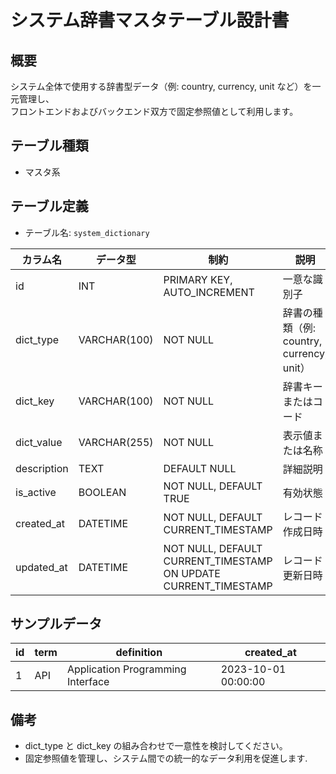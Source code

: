 # システム辞書マスタテーブル設計書

## 概要
システム全体で使用する辞書型データ（例: country, currency, unit など）を一元管理し、  
フロントエンドおよびバックエンド双方で固定参照値として利用します。

## テーブル種類
- マスタ系

## テーブル定義
- テーブル名: `system_dictionary`

| カラム名    | データ型      | 制約                                  | 説明                                    |
|-------------|---------------|---------------------------------------|-----------------------------------------|
| id          | INT           | PRIMARY KEY, AUTO_INCREMENT           | 一意な識別子                            |
| dict_type   | VARCHAR(100)  | NOT NULL                              | 辞書の種類（例: country, currency, unit）|
| dict_key    | VARCHAR(100)  | NOT NULL                              | 辞書キーまたはコード                    |
| dict_value  | VARCHAR(255)  | NOT NULL                              | 表示値または名称                         |
| description | TEXT          | DEFAULT NULL                          | 詳細説明                                |
| is_active   | BOOLEAN       | NOT NULL, DEFAULT TRUE                | 有効状態                                |
| created_at  | DATETIME      | NOT NULL, DEFAULT CURRENT_TIMESTAMP   | レコード作成日時                        |
| updated_at  | DATETIME      | NOT NULL, DEFAULT CURRENT_TIMESTAMP ON UPDATE CURRENT_TIMESTAMP | レコード更新日時            |

## サンプルデータ
| id | term | definition                                     | created_at           |
|----|------|------------------------------------------------|----------------------|
| 1  | API  | Application Programming Interface              | 2023-10-01 00:00:00  |

## 備考
- dict_type と dict_key の組み合わせで一意性を検討してください。
- 固定参照値を管理し、システム間での統一的なデータ利用を促進します.
